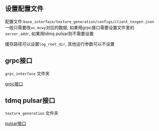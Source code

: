 ## 设置配置文件
配置文件:`base_interface/texture_generation/configs/client_texgen.json`   
一般只需要改`uv_mcwy`对应的数据, 如果用grpc接口需要设置文件里的`server_addr`, 如果用tdmq pulsar则不需要设置  

缓存路径可以设置`log_root_dir`, 其他运行参数可以不设置  

## grpc接口
`grpc_interface` 文件夹  

[grpc接口](grpc_interface/README.md)

## tdmq pulsar接口
`texture_generation` 文件夹  

[pulsar接口](tdmq_interface/README.md) 